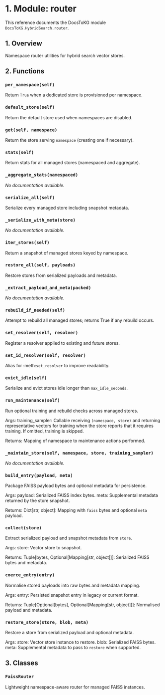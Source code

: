 # 1. Module: router

This reference documents the DocsToKG module ``DocsToKG.HybridSearch.router``.

## 1. Overview

Namespace router utilities for hybrid search vector stores.

## 2. Functions

### `per_namespace(self)`

Return ``True`` when a dedicated store is provisioned per namespace.

### `default_store(self)`

Return the default store used when namespaces are disabled.

### `get(self, namespace)`

Return the store serving ``namespace`` (creating one if necessary).

### `stats(self)`

Return stats for all managed stores (namespaced and aggregate).

### `_aggregate_stats(namespaced)`

*No documentation available.*

### `serialize_all(self)`

Serialize every managed store including snapshot metadata.

### `_serialize_with_meta(store)`

*No documentation available.*

### `iter_stores(self)`

Return a snapshot of managed stores keyed by namespace.

### `restore_all(self, payloads)`

Restore stores from serialized payloads and metadata.

### `_extract_payload_and_meta(packed)`

*No documentation available.*

### `rebuild_if_needed(self)`

Attempt to rebuild all managed stores; returns True if any rebuild occurs.

### `set_resolver(self, resolver)`

Register a resolver applied to existing and future stores.

### `set_id_resolver(self, resolver)`

Alias for :meth:`set_resolver` to improve readability.

### `evict_idle(self)`

Serialize and evict stores idle longer than ``max_idle_seconds``.

### `run_maintenance(self)`

Run optional training and rebuild checks across managed stores.

Args:
training_sampler: Callable receiving `(namespace, store)` and returning
representative vectors for training when the store reports that it
requires training. If omitted, training is skipped.

Returns:
Mapping of namespace to maintenance actions performed.

### `_maintain_store(self, namespace, store, training_sampler)`

*No documentation available.*

### `build_entry(payload, meta)`

Package FAISS payload bytes and optional metadata for persistence.

Args:
payload: Serialized FAISS index bytes.
meta: Supplemental metadata returned by the store snapshot.

Returns:
Dict[str, object]: Mapping with ``faiss`` bytes and optional ``meta`` payload.

### `collect(store)`

Extract serialized payload and snapshot metadata from ``store``.

Args:
store: Vector store to snapshot.

Returns:
Tuple[bytes, Optional[Mapping[str, object]]]: Serialized FAISS bytes and metadata.

### `coerce_entry(entry)`

Normalise stored payloads into raw bytes and metadata mapping.

Args:
entry: Persisted snapshot entry in legacy or current format.

Returns:
Tuple[Optional[bytes], Optional[Mapping[str, object]]]: Normalised payload and metadata.

### `restore_store(store, blob, meta)`

Restore a store from serialized payload and optional metadata.

Args:
store: Vector store instance to restore.
blob: Serialized FAISS bytes.
meta: Supplemental metadata to pass to ``restore`` when supported.

## 3. Classes

### `FaissRouter`

Lightweight namespace-aware router for managed FAISS instances.
